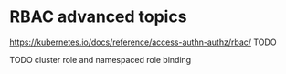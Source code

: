 # RBAC advanced topics

https://kubernetes.io/docs/reference/access-authn-authz/rbac/
TODO

TODO cluster role and namespaced role binding
